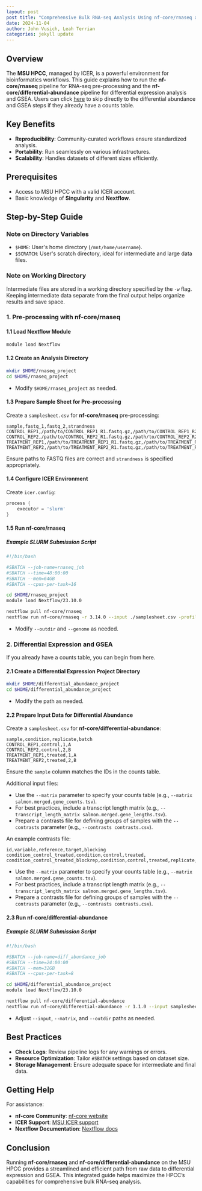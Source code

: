 ```yaml
---
layout: post
post title: "Comprehensive Bulk RNA-seq Analysis Using nf-core/rnaseq and nf-core/differential-abundance on MSU HPCC"
date: 2024-11-04
author: John Vusich, Leah Terrian
categories: jekyll update
---
```


## Overview

The **MSU HPCC**, managed by ICER, is a powerful environment for bioinformatics workflows. This guide explains how to run the **nf-core/rnaseq** pipeline for RNA-seq pre-processing and the **nf-core/differential-abundance** pipeline for differential expression analysis and GSEA. Users can click [here](bulk_rnaseq.md#2-differential-expression-and-gsea) to skip directly to the differential abundance and GSEA steps if they already have a counts table.

## Key Benefits

- **Reproducibility**: Community-curated workflows ensure standardized analysis.
- **Portability**: Run seamlessly on various infrastructures.
- **Scalability**: Handles datasets of different sizes efficiently.

## Prerequisites

- Access to MSU HPCC with a valid ICER account.
- Basic knowledge of **Singularity** and **Nextflow**.

## Step-by-Step Guide

### Note on Directory Variables

- `$HOME`: User's home directory (`/mnt/home/username`).
- `$SCRATCH`: User's scratch directory, ideal for intermediate and large data files.

### Note on Working Directory

Intermediate files are stored in a working directory specified by the `-w` flag. Keeping intermediate data separate from the final output helps organize results and save space.

### 1. Pre-processing with nf-core/rnaseq

#### 1.1 Load Nextflow Module

```bash
module load Nextflow
```

#### 1.2 Create an Analysis Directory

```bash
mkdir $HOME/rnaseq_project
cd $HOME/rnaseq_project
```

- Modify `$HOME/rnaseq_project` as needed.

#### 1.3 Prepare Sample Sheet for Pre-processing

Create a `samplesheet.csv` for **nf-core/rnaseq** pre-processing:

```csv
sample,fastq_1,fastq_2,strandness
CONTROL_REP1,/path/to/CONTROL_REP1_R1.fastq.gz,/path/to/CONTROL_REP1_R2.fastq.gz,auto
CONTROL_REP2,/path/to/CONTROL_REP2_R1.fastq.gz,/path/to/CONTROL_REP2_R2.fastq.gz,auto
TREATMENT_REP1,/path/to/TREATMENT_REP1_R1.fastq.gz,/path/to/TREATMENT_REP1_R2.fastq.gz,auto
TREATMENT_REP2,/path/to/TREATMENT_REP2_R1.fastq.gz,/path/to/TREATMENT_REP2_R2.fastq.gz,auto
```

Ensure paths to FASTQ files are correct and `strandness` is specified appropriately.

#### 1.4 Configure ICER Environment

Create `icer.config`:

```groovy
process {
    executor = 'slurm'
}
```

#### 1.5 Run nf-core/rnaseq

##### Example SLURM Submission Script

```bash
#!/bin/bash

#SBATCH --job-name=rnaseq_job
#SBATCH --time=48:00:00
#SBATCH --mem=64GB
#SBATCH --cpus-per-task=16

cd $HOME/rnaseq_project
module load Nextflow/23.10.0

nextflow pull nf-core/rnaseq
nextflow run nf-core/rnaseq -r 3.14.0 --input ./samplesheet.csv -profile singularity --outdir ./rnaseq_results --genome GRCh38 -work-dir $SCRATCH/rnaseq_work -c ./icer.config
```

- Modify `--outdir` and `--genome` as needed.

### 2. Differential Expression and GSEA

If you already have a counts table, you can begin from here.

#### 2.1 Create a Differential Expression Project Directory

```bash
mkdir $HOME/differential_abundance_project
cd $HOME/differential_abundance_project
```

- Modify the path as needed.

#### 2.2 Prepare Input Data for Differential Abundance

Create a `samplesheet.csv` for **nf-core/differential-abundance**:

```csv
sample,condition,replicate,batch
CONTROL_REP1,control,1,A
CONTROL_REP2,control,2,B
TREATMENT_REP1,treated,1,A
TREATMENT_REP2,treated,2,B
```

Ensure the `sample` column matches the IDs in the counts table.

Additional input files:

- Use the `--matrix` parameter to specify your counts table (e.g., `--matrix salmon.merged.gene_counts.tsv`).
- For best practices, include a transcript length matrix (e.g., `--transcript_length_matrix salmon.merged.gene_lengths.tsv`).
- Prepare a contrasts file for defining groups of samples with the `--contrasts` parameter (e.g., `--contrasts contrasts.csv`).

An example contrasts file:

```csv
id,variable,reference,target,blocking
condition_control_treated,condition,control,treated,
condition_control_treated_blockrep,condition,control,treated,replicate;batch
```

- Use the `--matrix` parameter to specify your counts table (e.g., `--matrix salmon.merged.gene_counts.tsv`).
- For best practices, include a transcript length matrix (e.g., `--transcript_length_matrix salmon.merged.gene_lengths.tsv`).
- Prepare a contrasts file for defining groups of samples with the `--contrasts` parameter (e.g., `--contrasts contrasts.csv`).

#### 2.3 Run nf-core/differential-abundance

##### Example SLURM Submission Script

```bash
#!/bin/bash

#SBATCH --job-name=diff_abundance_job
#SBATCH --time=24:00:00
#SBATCH --mem=32GB
#SBATCH --cpus-per-task=8

cd $HOME/differential_abundance_project
module load Nextflow/23.10.0

nextflow pull nf-core/differential-abundance
nextflow run nf-core/differential-abundance -r 1.1.0 --input samplesheet.csv --matrix ./salmon.merged.gene_counts.tsv --transcript_length_matrix salmon.merged.gene_lengths.tsv -profile singularity --outdir ./diff_abundance_results -c ./icer.config
```

- Adjust `--input`, `--matrix`, and `--outdir` paths as needed.

## Best Practices

- **Check Logs**: Review pipeline logs for any warnings or errors.
- **Resource Optimization**: Tailor `#SBATCH` settings based on dataset size.
- **Storage Management**: Ensure adequate space for intermediate and final data.

## Getting Help

For assistance:

- **nf-core Community**: [nf-core website](https://nf-co.re)
- **ICER Support**: [MSU ICER support](https://icer.msu.edu/contact)
- **Nextflow Documentation**: [Nextflow docs](https://www.nextflow.io/docs/latest/index.html)

## Conclusion

Running **nf-core/rnaseq** and **nf-core/differential-abundance** on the MSU HPCC provides a streamlined and efficient path from raw data to differential expression and GSEA. This integrated guide helps maximize the HPCC’s capabilities for comprehensive bulk RNA-seq analysis.

